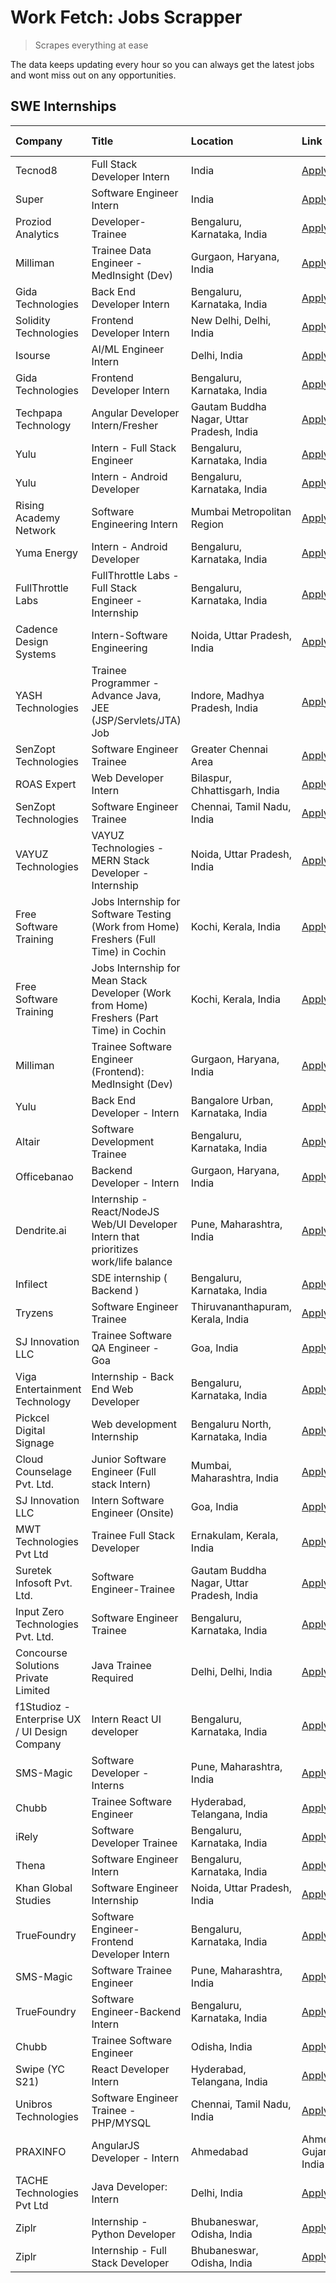 # Work Fetch: Jobs Scrapper
> Scrapes everything at ease

The data keeps updating every hour so you can always get the latest jobs and wont miss out on any opportunities.

## SWE Internships
<!--START_SECTION:workfetch-->
| Company                                       | Title                                                                                    | Location                                  | Link                                                                                                                                                                                                                                                                                                               | Date Posted   |
|:----------------------------------------------|:-----------------------------------------------------------------------------------------|:------------------------------------------|:-------------------------------------------------------------------------------------------------------------------------------------------------------------------------------------------------------------------------------------------------------------------------------------------------------------------|:--------------|
| Tecnod8                                       | Full Stack Developer Intern                                                              | India                                     | [Apply](https://in.linkedin.com/jobs/view/full-stack-developer-intern-at-tecnod8-3834283868?refId=SLywmajTklVIubtUKbqJ1g%3D%3D&trackingId=nuBe9HEzUiyEuUWmU5seSw%3D%3D&position=1&pageNum=3&trk=public_jobs_jserp-result_search-card)                                                                              | 2024-02-25    |
| Super                                         | Software Engineer Intern                                                                 | India                                     | [Apply](https://in.linkedin.com/jobs/view/software-engineer-intern-at-super-3832648104?refId=Zr8zevOSiTeFM8fiP2RDKw%3D%3D&trackingId=MogNpLQwytESsrYAx%2BDHpQ%3D%3D&position=23&pageNum=0&trk=public_jobs_jserp-result_search-card)                                                                                | 2024-02-23    |
| Proziod Analytics                             | Developer-Trainee                                                                        | Bengaluru, Karnataka, India               | [Apply](https://in.linkedin.com/jobs/view/developer-trainee-at-proziod-analytics-3838200708?refId=o2ybqicdqPJjLHWUMo4h%2FA%3D%3D&trackingId=gpD1GuXGmL8QZPvHXCdkLg%3D%3D&position=23&pageNum=1&trk=public_jobs_jserp-result_search-card)                                                                           | 2024-02-23    |
| Milliman                                      | Trainee Data Engineer - MedInsight (Dev)                                                 | Gurgaon, Haryana, India                   | [Apply](https://in.linkedin.com/jobs/view/trainee-data-engineer-medinsight-dev-at-milliman-3789275187?refId=wLFx5Es9xgW51CN7dlAvDg%3D%3D&trackingId=hOpJPvW%2F0dyH%2FDNqCY6Fhw%3D%3D&position=10&pageNum=2&trk=public_jobs_jserp-result_search-card)                                                               | 2024-02-23    |
| Gida Technologies                             | Back End Developer Intern                                                                | Bengaluru, Karnataka, India               | [Apply](https://in.linkedin.com/jobs/view/back-end-developer-intern-at-gida-technologies-3836849295?refId=wLFx5Es9xgW51CN7dlAvDg%3D%3D&trackingId=GAM69ZArbLicF%2Bq%2FhFZsig%3D%3D&position=15&pageNum=2&trk=public_jobs_jserp-result_search-card)                                                                 | 2024-02-23    |
| Solidity Technologies                         | Frontend Developer Intern                                                                | New Delhi, Delhi, India                   | [Apply](https://in.linkedin.com/jobs/view/frontend-developer-intern-at-solidity-technologies-3831583934?refId=o2ybqicdqPJjLHWUMo4h%2FA%3D%3D&trackingId=SZ1F8kbvGlSwNEiZzBuSvA%3D%3D&position=18&pageNum=1&trk=public_jobs_jserp-result_search-card)                                                               | 2024-02-22    |
| Isourse                                       | AI/ML Engineer Intern                                                                    | Delhi, India                              | [Apply](https://in.linkedin.com/jobs/view/ai-ml-engineer-intern-at-isourse-3837826475?refId=wLFx5Es9xgW51CN7dlAvDg%3D%3D&trackingId=TgIY5ePn1b8nOUSkgf4jew%3D%3D&position=23&pageNum=2&trk=public_jobs_jserp-result_search-card)                                                                                   | 2024-02-22    |
| Gida Technologies                             | Frontend Developer Intern                                                                | Bengaluru, Karnataka, India               | [Apply](https://in.linkedin.com/jobs/view/frontend-developer-intern-at-gida-technologies-3836040945?refId=o2ybqicdqPJjLHWUMo4h%2FA%3D%3D&trackingId=tH44Pk1l9qX%2BKBc%2Fp4LEIg%3D%3D&position=1&pageNum=1&trk=public_jobs_jserp-result_search-card)                                                                | 2024-02-21    |
| Techpapa Technology                           | Angular Developer Intern/Fresher                                                         | Gautam Buddha Nagar, Uttar Pradesh, India | [Apply](https://in.linkedin.com/jobs/view/angular-developer-intern-fresher-at-techpapa-technology-3834305862?refId=o2ybqicdqPJjLHWUMo4h%2FA%3D%3D&trackingId=MnOZpBABQ0VZ48aO1lauyQ%3D%3D&position=21&pageNum=1&trk=public_jobs_jserp-result_search-card)                                                          | 2024-02-20    |
| Yulu                                          | Intern - Full Stack Engineer                                                             | Bengaluru, Karnataka, India               | [Apply](https://in.linkedin.com/jobs/view/intern-full-stack-engineer-at-yulu-3834466595?refId=Zr8zevOSiTeFM8fiP2RDKw%3D%3D&trackingId=YAWaksvM0Tbk5VXM%2F%2FcOWw%3D%3D&position=6&pageNum=0&trk=public_jobs_jserp-result_search-card)                                                                              | 2024-02-19    |
| Yulu                                          | Intern - Android Developer                                                               | Bengaluru, Karnataka, India               | [Apply](https://in.linkedin.com/jobs/view/intern-android-developer-at-yulu-3834459982?refId=wLFx5Es9xgW51CN7dlAvDg%3D%3D&trackingId=YLuEIE2mhU1lKyVaqHJO3w%3D%3D&position=7&pageNum=2&trk=public_jobs_jserp-result_search-card)                                                                                    | 2024-02-19    |
| Rising Academy Network                        | Software Engineering Intern                                                              | Mumbai Metropolitan Region                | [Apply](https://in.linkedin.com/jobs/view/software-engineering-intern-at-rising-academy-network-3834483444?refId=SLywmajTklVIubtUKbqJ1g%3D%3D&trackingId=pXJgEi%2B9dDrGn0oIfc6gqA%3D%3D&position=4&pageNum=3&trk=public_jobs_jserp-result_search-card)                                                             | 2024-02-19    |
| Yuma Energy                                   | Intern - Android Developer                                                               | Bengaluru, Karnataka, India               | [Apply](https://in.linkedin.com/jobs/view/intern-android-developer-at-yuma-energy-3830771896?refId=SLywmajTklVIubtUKbqJ1g%3D%3D&trackingId=6g0SQuIy4Otg2HZFeg4qhg%3D%3D&position=24&pageNum=3&trk=public_jobs_jserp-result_search-card)                                                                            | 2024-02-19    |
| FullThrottle Labs                             | FullThrottle Labs - Full Stack Engineer - Internship                                     | Bengaluru, Karnataka, India               | [Apply](https://in.linkedin.com/jobs/view/fullthrottle-labs-full-stack-engineer-internship-at-fullthrottle-labs-3829636016?refId=wLFx5Es9xgW51CN7dlAvDg%3D%3D&trackingId=CPrBwFZnuHF1KOBef0AFYg%3D%3D&position=2&pageNum=2&trk=public_jobs_jserp-result_search-card)                                               | 2024-02-17    |
| Cadence Design Systems                        | Intern-Software Engineering                                                              | Noida, Uttar Pradesh, India               | [Apply](https://in.linkedin.com/jobs/view/intern-software-engineering-at-cadence-design-systems-3794689056?refId=wLFx5Es9xgW51CN7dlAvDg%3D%3D&trackingId=NehdZver5eRX4%2FCrZgo8Vg%3D%3D&position=17&pageNum=2&trk=public_jobs_jserp-result_search-card)                                                            | 2024-02-17    |
| YASH Technologies                             | Trainee Programmer - Advance Java, JEE (JSP/Servlets/JTA) Job                            | Indore, Madhya Pradesh, India             | [Apply](https://in.linkedin.com/jobs/view/trainee-programmer-advance-java-jee-jsp-servlets-jta-job-at-yash-technologies-3811759183?refId=Zr8zevOSiTeFM8fiP2RDKw%3D%3D&trackingId=SY1zsE1lGqJW4241r4c5pA%3D%3D&position=16&pageNum=0&trk=public_jobs_jserp-result_search-card)                                      | 2024-02-13    |
| SenZopt Technologies                          | Software Engineer Trainee                                                                | Greater Chennai Area                      | [Apply](https://in.linkedin.com/jobs/view/software-engineer-trainee-at-senzopt-technologies-3827688781?refId=o2ybqicdqPJjLHWUMo4h%2FA%3D%3D&trackingId=40B3tjC5okFGJ56juOxlgQ%3D%3D&position=8&pageNum=1&trk=public_jobs_jserp-result_search-card)                                                                 | 2024-02-12    |
| ROAS Expert                                   | Web Developer Intern                                                                     | Bilaspur, Chhattisgarh, India             | [Apply](https://in.linkedin.com/jobs/view/web-developer-intern-at-roas-expert-3828189292?refId=o2ybqicdqPJjLHWUMo4h%2FA%3D%3D&trackingId=%2BbpavFgAplT%2FqqhZ1X%2FVGQ%3D%3D&position=11&pageNum=1&trk=public_jobs_jserp-result_search-card)                                                                        | 2024-02-12    |
| SenZopt Technologies                          | Software Engineer Trainee                                                                | Chennai, Tamil Nadu, India                | [Apply](https://in.linkedin.com/jobs/view/software-engineer-trainee-at-senzopt-technologies-3827686880?refId=o2ybqicdqPJjLHWUMo4h%2FA%3D%3D&trackingId=fLofQ9LuoGxw2sSJ3Vyr%2FA%3D%3D&position=22&pageNum=1&trk=public_jobs_jserp-result_search-card)                                                              | 2024-02-12    |
| VAYUZ Technologies                            | VAYUZ Technologies - MERN Stack Developer - Internship                                   | Noida, Uttar Pradesh, India               | [Apply](https://in.linkedin.com/jobs/view/vayuz-technologies-mern-stack-developer-internship-at-vayuz-technologies-3822619356?refId=o2ybqicdqPJjLHWUMo4h%2FA%3D%3D&trackingId=eNzUK87ZLpYKErvJifZNnQ%3D%3D&position=24&pageNum=1&trk=public_jobs_jserp-result_search-card)                                         | 2024-02-10    |
| Free Software Training                        | Jobs Internship for Software Testing (Work from Home) Freshers (Full Time) in Cochin     | Kochi, Kerala, India                      | [Apply](https://in.linkedin.com/jobs/view/jobs-internship-for-software-testing-work-from-home-freshers-full-time-in-cochin-at-free-software-training-3826557030?refId=wLFx5Es9xgW51CN7dlAvDg%3D%3D&trackingId=DB4Ld%2Ff%2F%2FcRxR9%2B99Oj6Og%3D%3D&position=20&pageNum=2&trk=public_jobs_jserp-result_search-card) | 2024-02-10    |
| Free Software Training                        | Jobs Internship for Mean Stack Developer (Work from Home) Freshers (Part Time) in Cochin | Kochi, Kerala, India                      | [Apply](https://in.linkedin.com/jobs/view/jobs-internship-for-mean-stack-developer-work-from-home-freshers-part-time-in-cochin-at-free-software-training-3826556130?refId=SLywmajTklVIubtUKbqJ1g%3D%3D&trackingId=7sge4n3Cuaikh1m1jZxtjQ%3D%3D&position=12&pageNum=3&trk=public_jobs_jserp-result_search-card)     | 2024-02-10    |
| Milliman                                      | Trainee Software Engineer (Frontend): MedInsight (Dev)                                   | Gurgaon, Haryana, India                   | [Apply](https://in.linkedin.com/jobs/view/trainee-software-engineer-frontend-medinsight-dev-at-milliman-3792874280?refId=Zr8zevOSiTeFM8fiP2RDKw%3D%3D&trackingId=G60qd2d2qPlhFGeg4EDeDw%3D%3D&position=5&pageNum=0&trk=public_jobs_jserp-result_search-card)                                                       | 2024-02-09    |
| Yulu                                          | Back End Developer - Intern                                                              | Bangalore Urban, Karnataka, India         | [Apply](https://in.linkedin.com/jobs/view/back-end-developer-intern-at-yulu-3821682220?refId=Zr8zevOSiTeFM8fiP2RDKw%3D%3D&trackingId=1CFml%2FMtTZ4Rxq0IcItNQQ%3D%3D&position=9&pageNum=0&trk=public_jobs_jserp-result_search-card)                                                                                 | 2024-02-04    |
| Altair                                        | Software Development Trainee                                                             | Bengaluru, Karnataka, India               | [Apply](https://in.linkedin.com/jobs/view/software-development-trainee-at-altair-3817606202?refId=Zr8zevOSiTeFM8fiP2RDKw%3D%3D&trackingId=zmA%2FDe%2BgAe2NfLjoT39fJw%3D%3D&position=15&pageNum=0&trk=public_jobs_jserp-result_search-card)                                                                         | 2024-01-31    |
| Officebanao                                   | Backend Developer - Intern                                                               | Gurgaon, Haryana, India                   | [Apply](https://in.linkedin.com/jobs/view/backend-developer-intern-at-officebanao-3814263731?refId=Zr8zevOSiTeFM8fiP2RDKw%3D%3D&trackingId=FLKp37JZYkbR9FECoUupRQ%3D%3D&position=21&pageNum=0&trk=public_jobs_jserp-result_search-card)                                                                            | 2024-01-31    |
| Dendrite.ai                                   | Internship - React/NodeJS Web/UI Developer Intern that prioritizes work/life balance     | Pune, Maharashtra, India                  | [Apply](https://in.linkedin.com/jobs/view/internship-react-nodejs-web-ui-developer-intern-that-prioritizes-work-life-balance-at-dendrite-ai-3818948068?refId=o2ybqicdqPJjLHWUMo4h%2FA%3D%3D&trackingId=F0DbQuDSwb9LQNoCUQuTvQ%3D%3D&position=5&pageNum=1&trk=public_jobs_jserp-result_search-card)                 | 2024-01-31    |
| Infilect                                      | SDE internship ( Backend )                                                               | Bengaluru, Karnataka, India               | [Apply](https://in.linkedin.com/jobs/view/sde-internship-backend-at-infilect-3815120558?refId=Zr8zevOSiTeFM8fiP2RDKw%3D%3D&trackingId=9TSfHRGKKrNgbd3VapQACw%3D%3D&position=22&pageNum=0&trk=public_jobs_jserp-result_search-card)                                                                                 | 2024-01-25    |
| Tryzens                                       | Software Engineer Trainee                                                                | Thiruvananthapuram, Kerala, India         | [Apply](https://in.linkedin.com/jobs/view/software-engineer-trainee-at-tryzens-3809363491?refId=o2ybqicdqPJjLHWUMo4h%2FA%3D%3D&trackingId=qw62C3EC%2BwUYC1e8iWdQPA%3D%3D&position=10&pageNum=1&trk=public_jobs_jserp-result_search-card)                                                                           | 2024-01-18    |
| SJ Innovation LLC                             | Trainee Software QA Engineer - Goa                                                       | Goa, India                                | [Apply](https://in.linkedin.com/jobs/view/trainee-software-qa-engineer-goa-at-sj-innovation-llc-3804578231?refId=SLywmajTklVIubtUKbqJ1g%3D%3D&trackingId=4AN20sQ2Qicm284gNcmIRw%3D%3D&position=7&pageNum=3&trk=public_jobs_jserp-result_search-card)                                                               | 2024-01-18    |
| Viga Entertainment Technology                 | Internship - Back End Web Developer                                                      | Bengaluru, Karnataka, India               | [Apply](https://in.linkedin.com/jobs/view/internship-back-end-web-developer-at-viga-entertainment-technology-3817712040?refId=SLywmajTklVIubtUKbqJ1g%3D%3D&trackingId=byECpNBBxY5yu36eKCLBFQ%3D%3D&position=9&pageNum=3&trk=public_jobs_jserp-result_search-card)                                                  | 2024-01-17    |
| Pickcel Digital Signage                       | Web development Internship                                                               | Bengaluru North, Karnataka, India         | [Apply](https://in.linkedin.com/jobs/view/web-development-internship-at-pickcel-digital-signage-3826062393?refId=wLFx5Es9xgW51CN7dlAvDg%3D%3D&trackingId=M08R8P5fPSYybtbQQwJuiw%3D%3D&position=4&pageNum=2&trk=public_jobs_jserp-result_search-card)                                                               | 2024-01-15    |
| Cloud Counselage Pvt. Ltd.                    | Junior Software Engineer (Full stack Intern)                                             | Mumbai, Maharashtra, India                | [Apply](https://in.linkedin.com/jobs/view/junior-software-engineer-full-stack-intern-at-cloud-counselage-pvt-ltd-3803132814?refId=Zr8zevOSiTeFM8fiP2RDKw%3D%3D&trackingId=8UGW5%2BODCVBYf%2FWu%2BU%2FnMA%3D%3D&position=25&pageNum=0&trk=public_jobs_jserp-result_search-card)                                     | 2024-01-11    |
| SJ Innovation LLC                             | Intern Software Engineer (Onsite)                                                        | Goa, India                                | [Apply](https://in.linkedin.com/jobs/view/intern-software-engineer-onsite-at-sj-innovation-llc-3799959011?refId=o2ybqicdqPJjLHWUMo4h%2FA%3D%3D&trackingId=I7SgkajBYT7oarcQ4es%2Blg%3D%3D&position=15&pageNum=1&trk=public_jobs_jserp-result_search-card)                                                           | 2024-01-11    |
| MWT Technologies Pvt Ltd                      | Trainee Full Stack Developer                                                             | Ernakulam, Kerala, India                  | [Apply](https://in.linkedin.com/jobs/view/trainee-full-stack-developer-at-mwt-technologies-pvt-ltd-3800921715?refId=Zr8zevOSiTeFM8fiP2RDKw%3D%3D&trackingId=vYTOTc5OwAHUCxZaAqo1%2BQ%3D%3D&position=4&pageNum=0&trk=public_jobs_jserp-result_search-card)                                                          | 2024-01-09    |
| Suretek Infosoft Pvt. Ltd.                    | Software Engineer-Trainee                                                                | Gautam Buddha Nagar, Uttar Pradesh, India | [Apply](https://in.linkedin.com/jobs/view/software-engineer-trainee-at-suretek-infosoft-pvt-ltd-3800934643?refId=Zr8zevOSiTeFM8fiP2RDKw%3D%3D&trackingId=nWAU%2BmjbRr0zpIBWVSNDrA%3D%3D&position=17&pageNum=0&trk=public_jobs_jserp-result_search-card)                                                            | 2024-01-09    |
| Input Zero Technologies Pvt. Ltd.             | Software Engineer Trainee                                                                | Bengaluru, Karnataka, India               | [Apply](https://in.linkedin.com/jobs/view/software-engineer-trainee-at-input-zero-technologies-pvt-ltd-3800927643?refId=o2ybqicdqPJjLHWUMo4h%2FA%3D%3D&trackingId=argaMlF4AOsule2IYvRr0w%3D%3D&position=6&pageNum=1&trk=public_jobs_jserp-result_search-card)                                                      | 2024-01-09    |
| Concourse Solutions Private Limited           | Java Trainee Required                                                                    | Delhi, Delhi, India                       | [Apply](https://in.linkedin.com/jobs/view/java-trainee-required-at-concourse-solutions-private-limited-3800941190?refId=SLywmajTklVIubtUKbqJ1g%3D%3D&trackingId=Dkr6PDPrNMWi2fxoKLPJLg%3D%3D&position=11&pageNum=3&trk=public_jobs_jserp-result_search-card)                                                       | 2024-01-09    |
| f1Studioz - Enterprise UX / UI Design Company | Intern React UI developer                                                                | Bengaluru, Karnataka, India               | [Apply](https://in.linkedin.com/jobs/view/intern-react-ui-developer-at-f1studioz-enterprise-ux-ui-design-company-3796354738?refId=Zr8zevOSiTeFM8fiP2RDKw%3D%3D&trackingId=KkDjxaOB%2FfC9jIU7Nx9tbQ%3D%3D&position=7&pageNum=0&trk=public_jobs_jserp-result_search-card)                                            | 2024-01-08    |
| SMS-Magic                                     | Software Developer -Interns                                                              | Pune, Maharashtra, India                  | [Apply](https://in.linkedin.com/jobs/view/software-developer-interns-at-sms-magic-3799485343?refId=o2ybqicdqPJjLHWUMo4h%2FA%3D%3D&trackingId=r5xnjjtSUqHYtNx52SPPlg%3D%3D&position=7&pageNum=1&trk=public_jobs_jserp-result_search-card)                                                                           | 2024-01-05    |
| Chubb                                         | Trainee Software Engineer                                                                | Hyderabad, Telangana, India               | [Apply](https://in.linkedin.com/jobs/view/trainee-software-engineer-at-chubb-3811550279?refId=wLFx5Es9xgW51CN7dlAvDg%3D%3D&trackingId=aqm7dLHZ4VI3P3tHcWYPJw%3D%3D&position=16&pageNum=2&trk=public_jobs_jserp-result_search-card)                                                                                 | 2023-12-28    |
| iRely                                         | Software Developer Trainee                                                               | Bengaluru, Karnataka, India               | [Apply](https://in.linkedin.com/jobs/view/software-developer-trainee-at-irely-3801577534?refId=Zr8zevOSiTeFM8fiP2RDKw%3D%3D&trackingId=ndpxerHUrquayGTyqKRjrQ%3D%3D&position=10&pageNum=0&trk=public_jobs_jserp-result_search-card)                                                                                | 2023-12-22    |
| Thena                                         | Software Engineer Intern                                                                 | Bengaluru, Karnataka, India               | [Apply](https://in.linkedin.com/jobs/view/software-engineer-intern-at-thena-3778731751?refId=Zr8zevOSiTeFM8fiP2RDKw%3D%3D&trackingId=%2FaClDyN98D4bvuPabVL5hw%3D%3D&position=12&pageNum=0&trk=public_jobs_jserp-result_search-card)                                                                                | 2023-12-05    |
| Khan Global Studies                           | Software Engineer Internship                                                             | Noida, Uttar Pradesh, India               | [Apply](https://in.linkedin.com/jobs/view/software-engineer-internship-at-khan-global-studies-3766942197?refId=o2ybqicdqPJjLHWUMo4h%2FA%3D%3D&trackingId=QqDMLG4rHaHs%2FClkRBKIwA%3D%3D&position=20&pageNum=1&trk=public_jobs_jserp-result_search-card)                                                            | 2023-11-27    |
| TrueFoundry                                   | Software Engineer- Frontend Developer Intern                                             | Bengaluru, Karnataka, India               | [Apply](https://in.linkedin.com/jobs/view/software-engineer-frontend-developer-intern-at-truefoundry-3790095058?refId=Zr8zevOSiTeFM8fiP2RDKw%3D%3D&trackingId=Zo2hPqYxh6l7Llb%2BNHQbAA%3D%3D&position=11&pageNum=0&trk=public_jobs_jserp-result_search-card)                                                       | 2023-11-24    |
| SMS-Magic                                     | Software Trainee Engineer                                                                | Pune, Maharashtra, India                  | [Apply](https://in.linkedin.com/jobs/view/software-trainee-engineer-at-sms-magic-3761409781?refId=o2ybqicdqPJjLHWUMo4h%2FA%3D%3D&trackingId=ZEe%2BtjeeyznUPo3tsQ2otw%3D%3D&position=2&pageNum=1&trk=public_jobs_jserp-result_search-card)                                                                          | 2023-11-16    |
| TrueFoundry                                   | Software Engineer-Backend Intern                                                         | Bengaluru, Karnataka, India               | [Apply](https://in.linkedin.com/jobs/view/software-engineer-backend-intern-at-truefoundry-3779508170?refId=o2ybqicdqPJjLHWUMo4h%2FA%3D%3D&trackingId=0jFj71Z3Qj3ptPfyEwybPw%3D%3D&position=4&pageNum=1&trk=public_jobs_jserp-result_search-card)                                                                   | 2023-11-10    |
| Chubb                                         | Trainee Software Engineer                                                                | Odisha, India                             | [Apply](https://in.linkedin.com/jobs/view/trainee-software-engineer-at-chubb-3756335100?refId=SLywmajTklVIubtUKbqJ1g%3D%3D&trackingId=L%2BjdEME7v2HO4NP6RXuyBw%3D%3D&position=3&pageNum=3&trk=public_jobs_jserp-result_search-card)                                                                                | 2023-11-02    |
| Swipe (YC S21)                                | React Developer Intern                                                                   | Hyderabad, Telangana, India               | [Apply](https://in.linkedin.com/jobs/view/react-developer-intern-at-swipe-yc-s21-3737600089?refId=Zr8zevOSiTeFM8fiP2RDKw%3D%3D&trackingId=MS8o3ET9SeuolqJy%2B%2FFhZA%3D%3D&position=13&pageNum=0&trk=public_jobs_jserp-result_search-card)                                                                         | 2023-10-13    |
| Unibros Technologies                          | Software Engineer Trainee - PHP/MYSQL                                                    | Chennai, Tamil Nadu, India                | [Apply](https://in.linkedin.com/jobs/view/software-engineer-trainee-php-mysql-at-unibros-technologies-3656599241?refId=o2ybqicdqPJjLHWUMo4h%2FA%3D%3D&trackingId=MAxxl7NWXWuavUf%2B0CL8bg%3D%3D&position=17&pageNum=1&trk=public_jobs_jserp-result_search-card)                                                    | 2023-06-12    |
| PRAXINFO                                      | AngularJS Developer - Intern | Ahmedabad                                                 | Ahmedabad, Gujarat, India                 | [Apply](https://in.linkedin.com/jobs/view/angularjs-developer-intern-ahmedabad-at-praxinfo-3656594961?refId=SLywmajTklVIubtUKbqJ1g%3D%3D&trackingId=uqiWLQE3JavMVKL9yTYduQ%3D%3D&position=17&pageNum=3&trk=public_jobs_jserp-result_search-card)                                                                   | 2023-06-12    |
| TACHE Technologies Pvt Ltd                    | Java Developer: Intern                                                                   | Delhi, India                              | [Apply](https://in.linkedin.com/jobs/view/java-developer-intern-at-tache-technologies-pvt-ltd-3627622735?refId=wLFx5Es9xgW51CN7dlAvDg%3D%3D&trackingId=egcBNIB%2BY%2BrxJzeheRhtcw%3D%3D&position=18&pageNum=2&trk=public_jobs_jserp-result_search-card)                                                            | 2023-06-06    |
| Ziplr                                         | Internship - Python Developer                                                            | Bhubaneswar, Odisha, India                | [Apply](https://in.linkedin.com/jobs/view/internship-python-developer-at-ziplr-3645677592?refId=wLFx5Es9xgW51CN7dlAvDg%3D%3D&trackingId=TrLd5e78n%2B9oh4UWaJ4LNw%3D%3D&position=5&pageNum=2&trk=public_jobs_jserp-result_search-card)                                                                              | 2023-06-02    |
| Ziplr                                         | Internship - Full Stack Developer                                                        | Bhubaneswar, Odisha, India                | [Apply](https://in.linkedin.com/jobs/view/internship-full-stack-developer-at-ziplr-3645675705?refId=wLFx5Es9xgW51CN7dlAvDg%3D%3D&trackingId=LorB9sWyM2ZPNnXnzwTBvg%3D%3D&position=13&pageNum=2&trk=public_jobs_jserp-result_search-card)                                                                           | 2023-06-02    |
<!--END_SECTION:workfetch-->
